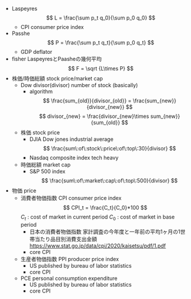 - Laspeyres
	$$
	L = \frac{\sum p_t q_0}{\sum p_0 q_0}
	$$
	- CPI consumer price index
- Passhe
	$$
	P = \frac{\sum p_t q_t}{\sum p_0 q_t}
	$$
	- GDP deflator
- fisher
	LaspeyresとPaasheの幾何平均
	$$
	F = \sqrt {L\times P}
	$$
- 株価/時価総額 stock price/market cap
    - Dow divisor(divisor)
        number of stock (basically)
        - algorithm
            $$
                \frac{sum_{old}}{divisor_{old}} = \frac{sum_{new}}{divisor_{new}}
            $$
            $$
                divisor_{new} = \frac{divisor_{new}\times sum_{new}}{sum_{old}}
            $$
    - 株価 stock price
        - DJIA Dow jones industrial average
            $$
            \frac{sum\:of\:stock\:price\:of\:top\:30}{divisor}
            $$
        - Nasdaq composite index
            tech heavy
    - 時価総額 market cap
        - S&P 500 index
            $$
            \frac{sum\:of\:market\:cap\:of\:top\:500}{divisor}
            $$
- 物価 price
    - 消費者物価指数 CPI consumer price index
        $$
        CPI_t = \frac{C_t}{C_0}*100
        $$
        $C_t$  : cost of market in current period
        $C_0$  : cost of market in base period
        - 日本の消費者物価指数
            家計調査の今年度と一年前の平均1ヶ月の1世帯当たり品目別消費支出金額
            https://www.stat.go.jp/data/cpi/2020/kaisetsu/pdf/1.pdf
        - core CPI
    - 生産者物価指数 PPI producer price index
        - US
            published by bureau of labor statistics 
        - core CPI
    - PCE personal consumption expenditure
        - US
            published by bureau of labor statistics 
        - core CPI
